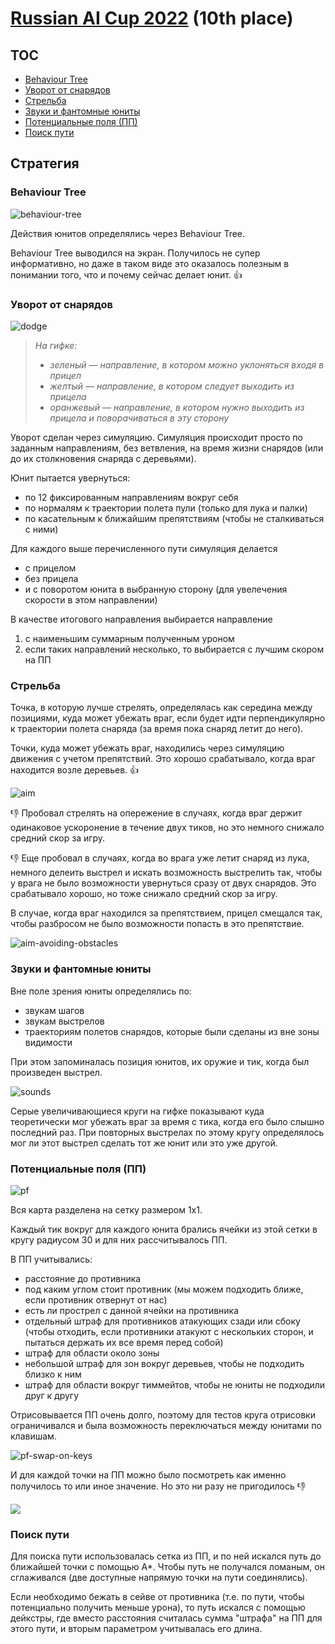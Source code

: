 # [Russian AI Cup 2022](https://cups.online/ru/contests/coderoyale) (10th place) 

## TOC

* [Behaviour Tree](#behaviour-tree)
* [Уворот от снарядов](#Dodging)
* [Стрельба](#Shooting)
* [Звуки и фантомные юниты](#Sounds)
* [Потенциальные поля (ПП)](#pf)
* [Поиск пути](#Pathfinding)

## Стратегия

### Behaviour Tree

![behaviour-tree](/docs/behaviour-tree.png)

Действия юнитов определялись через Behaviour Tree.

Behaviour Tree выводился на экран. Получилось не супер информативно, но даже в таком 
виде это оказалось полезным в понимании того, что и почему сейчас делает юнит. :+1:

### <a name="Dodging"></a> Уворот от снарядов

![dodge](docs/dodge.gif)

> _На гифке:_
> * _зеленый — направление, в котором можно уклоняться входя в прицел_
> * _желтый — направление, в котором следует выходить из прицела_
> * _оранжевый — направление, в котором нужно выходить из прицела и поворачиваться в эту сторону_

Уворот сделан через симуляцию. Симуляция происходит просто по заданным направлениям, без ветвления, 
на время жизни снарядов (или до их столкновения снаряда с деревьями). 

Юнит пытается увернуться:

* по 12 фиксированным направлениям вокруг себя
* по нормалям к траектории полета пули (только для лука и палки)
* по касательным к ближайшим препятствиям (чтобы не сталкиваться с ними)

Для каждого выше перечисленного пути симуляция делается 
* с прицелом
* без прицела 
* и с поворотом юнита в выбранную сторону (для увелечения скорости в этом направлении)

В качестве итогового направления выбирается направление 
1. с наименьшим суммарным полученным уроном 
2. если таких направлений несколько, то выбирается с лучшим скором на ПП

### <a name="Shooting"></a> Стрельба

Точка, в которую лучше стрелять, определялась как середина между позициями, куда
может убежать враг, если будет идти перпендикулярно к траектории полета снаряда
(за время пока снаряд летит до него). 

Точки, куда может убежать враг, находились через симуляцию движения с учетом препятствий.
Это хорошо срабатывало, когда враг находится возле деревьев. :+1:

![aim](docs/aim.gif)

:-1: Пробовал стрелять на опережение в случаях, когда враг держит одинаковое ускоронение 
в течение двух тиков, но это немного снижало средний скор за игру.

:-1: Еще пробовал в случаях, когда во врага уже летит снаряд из лука, немного делеить выстрел
и искать возможность выстрелить так, чтобы у врага не было возможности увернуться сразу от
двух снарядов. Это срабатывало хорошо, но тоже снижало средний скор за игру.

В случае, когда враг находился за препятствием, прицел смещался так, чтобы разбросом 
не было возможности попасть в это препятствие.

![aim-avoiding-obstacles](docs/aim-avoiding-obstacles.gif)

### <a name="Sounds"></a> Звуки и фантомные юниты

Вне поле зрения юниты определялись по:
* звукам шагов
* звукам выстрелов
* траекториям полетов снарядов, которые были сделаны из вне зоны видимости

При этом запоминалась позиция юнитов, их оружие и тик, когда был 
произведен выстрел.

![sounds](docs/sounds.gif)

Серые увеличивающиеся круги на гифке показывают куда теоретически мог убежать враг 
за время с тика, когда его было слышно последний раз. При повторных выстрелах по этому 
кругу определялось мог ли этот выстрел сделать тот же юнит или это уже другой.

### <a name="pf"></a> Потенциальные поля (ПП)

![pf](docs/pf.gif)

Вся карта разделена на сетку размером 1х1. 

Каждый тик вокруг для каждого юнита брались ячейки из этой сетки в кругу радиусом 30 и для них
рассчитывалось ПП.

В ПП учитывались:
* расстояние до противника
* под каким углом стоит противник (мы можем подходить ближе, если противник отвернут от нас)
* есть ли прострел с данной ячейки на противника
* отдельный штраф для противников атакующих сзади или сбоку (чтобы отходить, если противники 
атакуют с нескольких сторон, и пытаться держать их все время перед собой)
* штраф для области около зоны
* небольшой штраф для зон вокруг деревьев, чтобы не подходить близко к ним
* штраф для области вокруг тиммейтов, чтобы не юниты не подходили друг к другу

Отрисовывается ПП очень долго, поэтому для тестов круга отрисовки ограничивался и была 
возможность переключаться между юнитами по клавишам.

![pf-swap-on-keys](docs/pf-swap-on-keys.gif)

И для каждой точки на ПП можно было посмотреть как именно получилось то или иное значение.
Но это ни разу не пригодилось :-1:

![](docs/pf-contributors.png)

### <a name="Pathfinding"></a> Поиск пути

Для поиска пути использовалась сетка из ПП, и по ней искался путь до ближайшей точки с помощью A*.
Чтобы путь не получался ломаным, он сглаживался (две доступные напрямую точки на пути соединялись).

Если необходимо бежать в сейве от противника (т.е. по пути, чтобы потенциально получить меньше
урона), то путь искался с помощью дейкстры, где вместо расстояния считалась сумма "штрафа" на ПП для 
этого пути, и вторым параметром учитывалась его длина.
